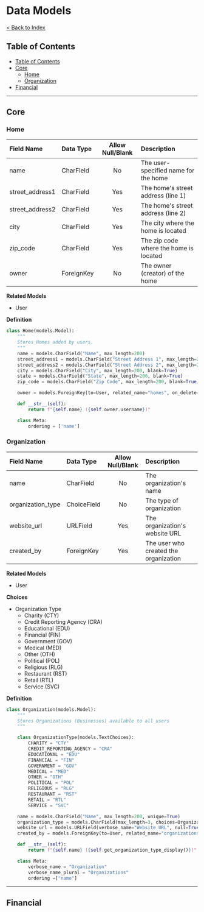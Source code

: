 # Data Models

[< Back to Index](index.md)

## Table of Contents

- [Table of Contents](#table-of-contents)
- [Core](#core)
  - [Home](#home)
  - [Organization](#organization)
- [Financial](#financial)

***

## Core

### Home

|Field Name|Data Type|Allow Null/Blank|Description|
|:--|:--|:--:|:---|
|name|CharField|No|The user-specified name for the home|
|street_address1|CharField|Yes|The home's street address (line 1)|
|street_address2|CharField|Yes|The home's street address (line 2)|
|city|CharField|Yes|The city where the home is located|
|zip_code|CharField|Yes|The zip code where the home is located|
|owner|ForeignKey|No|The owner (creator) of the home|

**Related Models**

- User

**Definition**

```python
class Home(models.Model):
    """
    Stores Homes added by users.
    """
    name = models.CharField("Name", max_length=200)
    street_address1 = models.CharField("Street Address 1", max_length=200, blank=True)
    street_address2 = models.CharField("Street Address 2", max_length=200, blank=True)
    city = models.CharField("City", max_length=200, blank=True)
    state = models.CharField("State", max_length=200, blank=True)
    zip_code = models.CharField("Zip Code", max_length=200, blank=True)

    owner = models.ForeignKey(to=User, related_name="homes", on_delete=models.PROTECT)

    def __str__(self):
        return f"{self.name} ({self.owner.username})"

    class Meta:
        ordering = ['name']
```



### Organization

|Field Name|Data Type|Allow Null/Blank|Description|
|:--|:--|:--:|:---|
|name|CharField|No|The organization's name|
|organization_type|ChoiceField|No|The type of organization|
|website_url|URLField|Yes|The organization's website URL|
|created_by|ForeignKey|Yes|The user who created the organization|

**Related Models**

- User

**Choices**

- Organization Type
  - Charity (CTY)
  - Credit Reporting Agency (CRA)
  - Educational (EDU)
  - Financial (FIN)
  - Government (GOV)
  - Medical (MED)
  - Other (OTH)
  - Political (POL)
  - Religious (RLG)
  - Restaurant (RST)
  - Retail (RTL)
  - Service (SVC)

**Definition**

```python
class Organization(models.Model):
    """
    Stores Organizations (Businesses) available to all users
    """

    class OrganizationType(models.TextChoices):
        CHARITY = "CTY"
        CREDIT_REPORTING_AGENCY = "CRA"
        EDUCATIONAL = "EDU"
        FINANCIAL = "FIN"
        GOVERNMENT = "GOV"
        MEDICAL = "MED"
        OTHER = "OTH"
        POLITICAL = "POL"
        RELIGIOUS = "RLG"
        RESTAURANT = "RST"
        RETAIL = "RTL"
        SERVICE = "SVC"

    name = models.CharField("Name", max_length=200, unique=True)
    organization_type = models.CharField(max_length=3, choices=OrganizationType.choices, default=OrganizationType.RETAIL, verbose_name="Organization Type")
    website_url = models.URLField(verbose_name="Website URL", null=True, blank=True)
    created_by = models.ForeignKey(to=User, related_name="organizations", on_delete=models.CASCADE, verbose_name="Created By", null=True, blank=True)

    def __str__(self):
        return f"{self.name} ({self.get_organization_type_display()})"

    class Meta:
        verbose_name = "Organization"
        verbose_name_plural = "Organizations"
        ordering =["name"]
```

***

## Financial